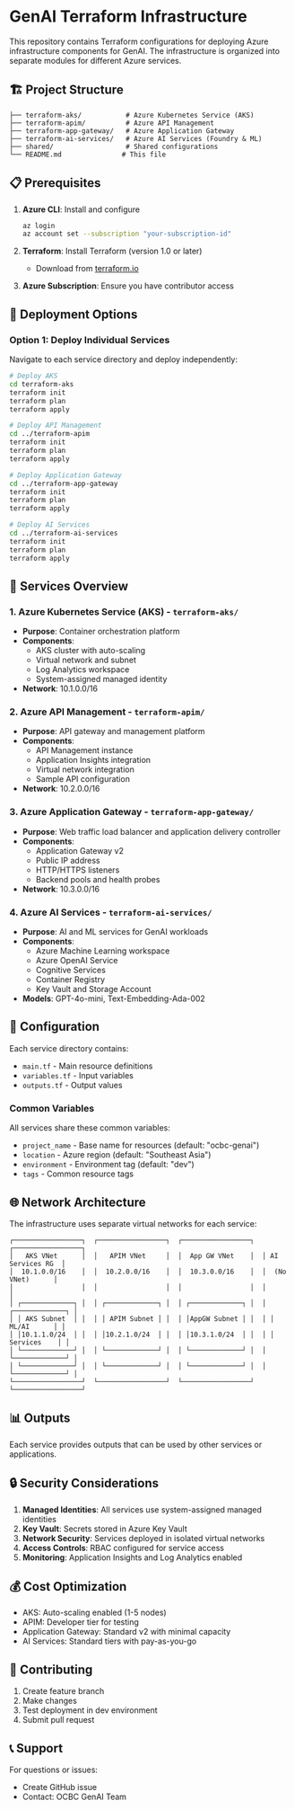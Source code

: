 # GenAI Terraform Infrastructure

This repository contains Terraform configurations for deploying Azure infrastructure components for GenAI. The infrastructure is organized into separate modules for different Azure services.

## 🏗️ Project Structure

```
├── terraform-aks/           # Azure Kubernetes Service (AKS)
├── terraform-apim/          # Azure API Management
├── terraform-app-gateway/   # Azure Application Gateway
├── terraform-ai-services/   # Azure AI Services (Foundry & ML)
├── shared/                  # Shared configurations
└── README.md               # This file
```

## 📋 Prerequisites

1. **Azure CLI**: Install and configure
   ```bash
   az login
   az account set --subscription "your-subscription-id"
   ```

2. **Terraform**: Install Terraform (version 1.0 or later)
   - Download from [terraform.io](https://www.terraform.io/downloads.html)

3. **Azure Subscription**: Ensure you have contributor access

## 🚀 Deployment Options

### Option 1: Deploy Individual Services

Navigate to each service directory and deploy independently:

```bash
# Deploy AKS
cd terraform-aks
terraform init
terraform plan
terraform apply

# Deploy API Management
cd ../terraform-apim
terraform init
terraform plan
terraform apply

# Deploy Application Gateway
cd ../terraform-app-gateway
terraform init
terraform plan
terraform apply

# Deploy AI Services
cd ../terraform-ai-services
terraform init
terraform plan
terraform apply
```

## 🔧 Services Overview

### 1. Azure Kubernetes Service (AKS) - `terraform-aks/`
- **Purpose**: Container orchestration platform
- **Components**:
  - AKS cluster with auto-scaling
  - Virtual network and subnet
  - Log Analytics workspace
  - System-assigned managed identity
- **Network**: 10.1.0.0/16

### 2. Azure API Management - `terraform-apim/`
- **Purpose**: API gateway and management platform
- **Components**:
  - API Management instance
  - Application Insights integration
  - Virtual network integration
  - Sample API configuration
- **Network**: 10.2.0.0/16

### 3. Azure Application Gateway - `terraform-app-gateway/`
- **Purpose**: Web traffic load balancer and application delivery controller
- **Components**:
  - Application Gateway v2
  - Public IP address
  - HTTP/HTTPS listeners
  - Backend pools and health probes
- **Network**: 10.3.0.0/16

### 4. Azure AI Services - `terraform-ai-services/`
- **Purpose**: AI and ML services for GenAI workloads
- **Components**:
  - Azure Machine Learning workspace
  - Azure OpenAI Service
  - Cognitive Services
  - Container Registry
  - Key Vault and Storage Account
- **Models**: GPT-4o-mini, Text-Embedding-Ada-002

## 🔧 Configuration

Each service directory contains:
- `main.tf` - Main resource definitions
- `variables.tf` - Input variables
- `outputs.tf` - Output values

### Common Variables

All services share these common variables:
- `project_name` - Base name for resources (default: "ocbc-genai")
- `location` - Azure region (default: "Southeast Asia")
- `environment` - Environment tag (default: "dev")
- `tags` - Common resource tags

## 🌐 Network Architecture

The infrastructure uses separate virtual networks for each service:

```
┌─────────────────┐  ┌─────────────────┐  ┌─────────────────┐  ┌─────────────────┐
│   AKS VNet      │  │   APIM VNet     │  │  App GW VNet    │  │ AI Services RG  │
│  10.1.0.0/16    │  │  10.2.0.0/16    │  │  10.3.0.0/16    │  │  (No VNet)      │
│                 │  │                 │  │                 │  │                 │
│ ┌─────────────┐ │  │ ┌─────────────┐ │  │ ┌─────────────┐ │  │ ┌─────────────┐ │
│ │ AKS Subnet  │ │  │ │ APIM Subnet │ │  │ │AppGW Subnet │ │  │ │  ML/AI      │ │
│ │10.1.1.0/24  │ │  │ │10.2.1.0/24  │ │  │ │10.3.1.0/24  │ │  │ │ Services    │ │
│ └─────────────┘ │  │ └─────────────┘ │  │ └─────────────┘ │  │ └─────────────┘ │
│ └─────────────┘ │  │ └─────────────┘ │  │ └─────────────┘ │  │ └─────────────┘ │
└─────────────────┘  └─────────────────┘  └─────────────────┘  └─────────────────┘
```

## 📊 Outputs

Each service provides outputs that can be used by other services or applications.

## 🔒 Security Considerations

1. **Managed Identities**: All services use system-assigned managed identities
2. **Key Vault**: Secrets stored in Azure Key Vault
3. **Network Security**: Services deployed in isolated virtual networks
4. **Access Controls**: RBAC configured for service access
5. **Monitoring**: Application Insights and Log Analytics enabled

## 💰 Cost Optimization

- AKS: Auto-scaling enabled (1-5 nodes)
- APIM: Developer tier for testing
- Application Gateway: Standard v2 with minimal capacity
- AI Services: Standard tiers with pay-as-you-go

## 🤝 Contributing

1. Create feature branch
2. Make changes
3. Test deployment in dev environment  
4. Submit pull request

## 📞 Support

For questions or issues:
- Create GitHub issue
- Contact: OCBC GenAI Team
